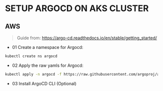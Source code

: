 # SETUP ARGOCD ON AKS CLUSTER

## AWS

> Guide from: https://argo-cd.readthedocs.io/en/stable/getting_started/

- 01 Create a namespace for Argocd:
```bash
kubectl create ns argocd
```

- 02 Apply the raw yamls for Argocd:
```bash
kubectl apply -n argocd -f https://raw.githubusercontent.com/argoproj/argo-cd/stable/manifests/install.yaml
```

- 03 Install ArgoCD CLI (Optional)